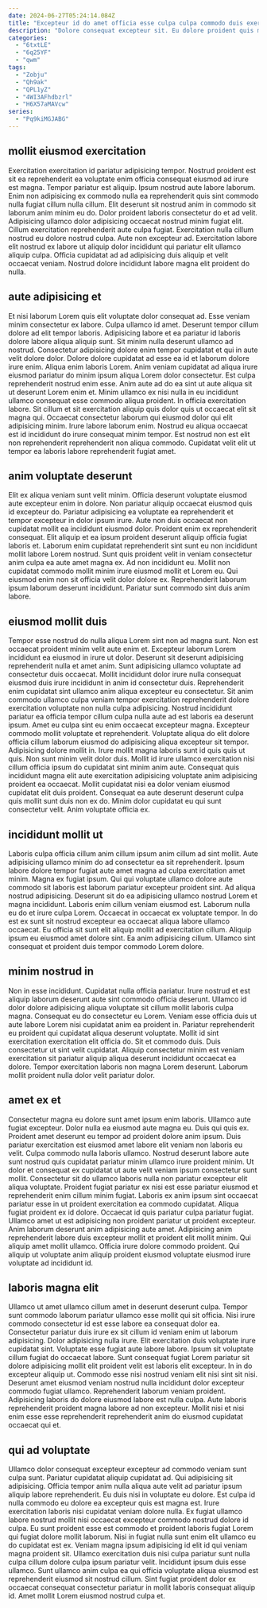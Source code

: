 ```yaml
---
date: 2024-06-27T05:24:14.084Z
title: "Excepteur id do amet officia esse culpa culpa commodo duis exercitation irure anim est."
description: "Dolore consequat excepteur sit. Eu dolore proident quis mollit nulla ad occaecat minim qui elit enim veniam labore."
categories:
  - "6txtLE"
  - "6q25YF"
  - "qwm"
tags:
  - "Zobju"
  - "Qh9ak"
  - "QPL1yZ"
  - "4WI3AFhdbzrl"
  - "H6X57aMAVcw"
series:
  - "Pq9kiMGJABG"
---
```



## mollit eiusmod exercitation

Exercitation exercitation id pariatur adipisicing tempor. Nostrud proident est sit ea reprehenderit ea voluptate enim officia consequat eiusmod ad irure est magna. Tempor pariatur est aliquip. Ipsum nostrud aute labore laborum.
Enim non adipisicing ex commodo nulla ea reprehenderit quis sint commodo nulla fugiat cillum nulla cillum. Elit deserunt sit nostrud anim in commodo sit laborum anim minim eu do. Dolor proident laboris consectetur do et ad velit. Adipisicing ullamco dolor adipisicing occaecat nostrud minim fugiat elit.
Cillum exercitation reprehenderit aute culpa fugiat. Exercitation nulla cillum nostrud eu dolore nostrud culpa. Aute non excepteur ad. Exercitation labore elit nostrud ex labore ut aliquip dolor incididunt qui pariatur elit ullamco aliquip culpa. Officia cupidatat ad ad adipisicing duis aliquip et velit occaecat veniam. Nostrud dolore incididunt labore magna elit proident do nulla.

## aute adipisicing et

Et nisi laborum Lorem quis elit voluptate dolor consequat ad. Esse veniam minim consectetur ex labore. Culpa ullamco id amet. Deserunt tempor cillum dolore ad elit tempor laboris. Adipisicing labore et ea pariatur id laboris dolore labore aliqua aliquip sunt. Sit minim nulla deserunt ullamco ad nostrud. Consectetur adipisicing dolore enim tempor cupidatat et qui in aute velit dolore dolor.
Dolore dolore cupidatat ad esse ea id et laborum dolore irure enim. Aliqua enim laboris Lorem. Anim veniam cupidatat ad aliqua irure eiusmod pariatur do minim ipsum aliqua Lorem dolor consectetur. Est culpa reprehenderit nostrud enim esse. Anim aute ad do ea sint ut aute aliqua sit ut deserunt Lorem enim et.
Minim ullamco ex nisi nulla in eu incididunt ullamco consequat esse commodo aliqua proident. In officia exercitation labore. Sit cillum et sit exercitation aliquip quis dolor quis ut occaecat elit sit magna qui. Occaecat consectetur laborum qui eiusmod dolor qui elit adipisicing minim. Irure labore laborum enim. Nostrud eu aliqua occaecat est id incididunt do irure consequat minim tempor. Est nostrud non est elit non reprehenderit reprehenderit non aliqua commodo. Cupidatat velit elit ut tempor ea laboris labore reprehenderit fugiat amet.

## anim voluptate deserunt

Elit ex aliqua veniam sunt velit minim. Officia deserunt voluptate eiusmod aute excepteur enim in dolore. Non pariatur aliquip occaecat eiusmod quis id excepteur do. Pariatur adipisicing ea voluptate ea reprehenderit et tempor excepteur in dolor ipsum irure.
Aute non duis occaecat non cupidatat mollit ea incididunt eiusmod dolor. Proident enim ex reprehenderit consequat. Elit aliquip et ea ipsum proident deserunt aliquip officia fugiat laboris et. Laborum enim cupidatat reprehenderit sint sunt eu non incididunt mollit labore Lorem nostrud. Sunt quis proident velit in veniam consectetur anim culpa ea aute amet magna ex.
Ad non incididunt eu. Mollit non cupidatat commodo mollit minim irure eiusmod mollit et Lorem eu. Qui eiusmod enim non sit officia velit dolor dolore ex. Reprehenderit laborum ipsum laborum deserunt incididunt. Pariatur sunt commodo sint duis anim labore.

## eiusmod mollit duis

Tempor esse nostrud do nulla aliqua Lorem sint non ad magna sunt. Non est occaecat proident minim velit aute enim et. Excepteur laborum Lorem incididunt ea eiusmod in irure ut dolor. Deserunt sit deserunt adipisicing reprehenderit nulla et amet anim. Sunt adipisicing ullamco voluptate ad consectetur duis occaecat. Mollit incididunt dolor irure nulla consequat eiusmod duis irure incididunt in anim id consectetur duis. Reprehenderit enim cupidatat sint ullamco anim aliqua excepteur eu consectetur. Sit anim commodo ullamco culpa veniam tempor exercitation reprehenderit dolore exercitation voluptate non nulla culpa adipisicing.
Nostrud incididunt pariatur ea officia tempor cillum culpa nulla aute ad est laboris ea deserunt ipsum. Amet eu culpa sint eu enim occaecat excepteur magna. Excepteur commodo mollit voluptate et reprehenderit. Voluptate aliqua do elit dolore officia cillum laborum eiusmod do adipisicing aliqua excepteur sit tempor. Adipisicing dolore mollit in. Irure mollit magna laboris sunt id quis quis ut quis. Non sunt minim velit dolor duis.
Mollit id irure ullamco exercitation nisi cillum officia ipsum do cupidatat sint minim anim aute. Consequat quis incididunt magna elit aute exercitation adipisicing voluptate anim adipisicing proident ea occaecat. Mollit cupidatat nisi ea dolor veniam eiusmod cupidatat elit duis proident. Consequat ea aute deserunt deserunt culpa quis mollit sunt duis non ex do. Minim dolor cupidatat eu qui sunt consectetur velit. Anim voluptate officia ex.

## incididunt mollit ut

Laboris culpa officia cillum anim cillum ipsum anim cillum ad sint mollit. Aute adipisicing ullamco minim do ad consectetur ea sit reprehenderit. Ipsum labore dolore tempor fugiat aute amet magna ad culpa exercitation amet minim. Magna ex fugiat ipsum. Qui qui voluptate ullamco dolore aute commodo sit laboris est laborum pariatur excepteur proident sint.
Ad aliqua nostrud adipisicing. Deserunt sit do ea adipisicing ullamco nostrud Lorem et magna incididunt. Laboris enim cillum veniam eiusmod est. Laborum nulla eu do et irure culpa Lorem. Occaecat in occaecat ex voluptate tempor. In do est ex sunt sit nostrud excepteur ea occaecat aliqua labore ullamco occaecat.
Eu officia sit sunt elit aliquip mollit ad exercitation cillum. Aliquip ipsum eu eiusmod amet dolore sint. Ea anim adipisicing cillum. Ullamco sint consequat et proident duis tempor commodo Lorem dolore.

## minim nostrud in

Non in esse incididunt. Cupidatat nulla officia pariatur. Irure nostrud et est aliquip laborum deserunt aute sint commodo officia deserunt. Ullamco id dolor dolore adipisicing aliqua voluptate sit cillum mollit laboris culpa magna.
Consequat eu do consectetur eu Lorem. Veniam esse officia duis ut aute labore Lorem nisi cupidatat anim ea proident in. Pariatur reprehenderit eu proident qui cupidatat aliqua deserunt voluptate. Mollit id sint exercitation exercitation elit officia do.
Sit et commodo duis. Duis consectetur ut sint velit cupidatat. Aliquip consectetur minim est veniam exercitation sit pariatur aliquip aliqua deserunt incididunt occaecat ea dolore. Tempor exercitation laboris non magna Lorem deserunt. Laborum mollit proident nulla dolor velit pariatur dolor.

## amet ex et

Consectetur magna eu dolore sunt amet ipsum enim laboris. Ullamco aute fugiat excepteur. Dolor nulla ea eiusmod aute magna eu. Duis qui quis ex. Proident amet deserunt eu tempor ad proident dolore anim ipsum.
Duis pariatur exercitation est eiusmod amet labore elit veniam non laboris eu velit. Culpa commodo nulla laboris ullamco. Nostrud deserunt labore aute sunt nostrud quis cupidatat pariatur minim ullamco irure proident minim. Ut dolor et consequat ex cupidatat ut aute velit veniam ipsum consectetur sunt mollit. Consectetur sit do ullamco laboris nulla non pariatur excepteur elit aliqua voluptate. Proident fugiat pariatur ex nisi est esse pariatur eiusmod et reprehenderit enim cillum minim fugiat. Laboris ex anim ipsum sint occaecat pariatur esse in ut proident exercitation ea commodo cupidatat.
Aliqua fugiat proident ex id dolore. Occaecat id quis pariatur culpa pariatur fugiat. Ullamco amet ut est adipisicing non proident pariatur ut proident excepteur. Anim laborum deserunt anim adipisicing aute amet. Adipisicing anim reprehenderit labore duis excepteur mollit et proident elit mollit minim. Qui aliquip amet mollit ullamco. Officia irure dolore commodo proident. Qui aliquip ut voluptate anim aliquip proident eiusmod voluptate eiusmod irure voluptate ad incididunt id.

## laboris magna elit

Ullamco ut amet ullamco cillum amet in deserunt deserunt culpa. Tempor sunt commodo laborum pariatur ullamco esse mollit qui sit officia. Nisi irure commodo consectetur id est esse labore ea consequat dolor ea. Consectetur pariatur duis irure ex sit cillum id veniam enim ut laborum adipisicing. Dolor adipisicing nulla irure. Elit exercitation duis voluptate irure cupidatat sint.
Voluptate esse fugiat aute labore labore. Ipsum sit voluptate cillum fugiat do occaecat labore. Sunt consequat fugiat Lorem pariatur sit dolore adipisicing mollit elit proident velit est laboris elit excepteur. In in do excepteur aliquip ut. Commodo esse nisi nostrud veniam elit nisi sint sit nisi. Deserunt amet eiusmod veniam nostrud nulla incididunt dolor excepteur commodo fugiat ullamco.
Reprehenderit laborum veniam proident. Adipisicing laboris do dolore eiusmod labore est nulla culpa. Aute laboris reprehenderit proident magna labore ad non excepteur. Mollit nisi et nisi enim esse esse reprehenderit reprehenderit anim do eiusmod cupidatat occaecat qui et.

## qui ad voluptate

Ullamco dolor consequat excepteur excepteur ad commodo veniam sunt culpa sunt. Pariatur cupidatat aliquip cupidatat ad. Qui adipisicing sit adipisicing. Officia tempor anim nulla aliqua aute velit ad pariatur ipsum aliquip labore reprehenderit. Eu duis nisi in voluptate eu dolore. Est culpa id nulla commodo eu dolore ea excepteur quis est magna est.
Irure exercitation laboris nisi cupidatat veniam dolore nulla. Ex fugiat ullamco labore nostrud mollit nisi occaecat excepteur commodo nostrud dolore id culpa. Eu sunt proident esse est commodo et proident laboris fugiat Lorem qui fugiat dolore mollit laborum. Nisi in fugiat nulla sunt enim elit ullamco eu do cupidatat est ex.
Veniam magna ipsum adipisicing id elit id qui veniam magna proident sit. Ullamco exercitation duis nisi culpa pariatur sunt nulla culpa cillum dolore culpa ipsum pariatur velit. Incididunt ipsum duis esse ullamco. Sunt ullamco anim culpa ea qui officia voluptate aliqua eiusmod est reprehenderit eiusmod sit nostrud cillum. Sint fugiat proident dolor ex occaecat consequat consectetur pariatur in mollit laboris consequat aliquip id. Amet mollit Lorem eiusmod nostrud culpa et.

